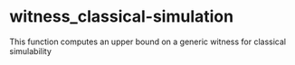 # witness_classical-simulation
This function computes an upper bound on a generic witness for classical simulability
